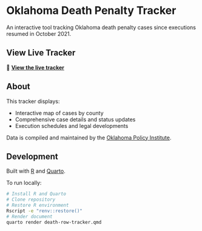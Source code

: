 # Oklahoma Death Penalty Tracker

An interactive tool tracking Oklahoma death penalty cases since executions resumed in October 2021.

## View Live Tracker

🔗 **[View the live tracker](https://openjusticeok.github.io/death-row-tracker/)**

## About

This tracker displays:
- Interactive map of cases by county
- Comprehensive case details and status updates
- Execution schedules and legal developments

Data is compiled and maintained by the [Oklahoma Policy Institute](https://okpolicy.org/).

## Development

Built with [R](https://r-project.org/) and [Quarto](https://quarto.org/). 

To run locally:
```bash
# Install R and Quarto
# Clone repository
# Restore R environment
Rscript -e "renv::restore()"
# Render document
quarto render death-row-tracker.qmd
```
